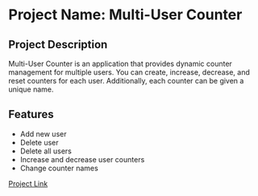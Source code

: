 # Project Name: Multi-User Counter

## Project Description

Multi-User Counter is an application that provides dynamic counter management for multiple users. You can create, increase, decrease, and reset counters for each user. Additionally, each counter can be given a unique name.

## Features

- Add new user
- Delete user
- Delete all users
- Increase and decrease user counters
- Change counter names

[Project Link]([https://dkt-en-web-page.netlify.app](https://multi-user-counter.netlify.app))
